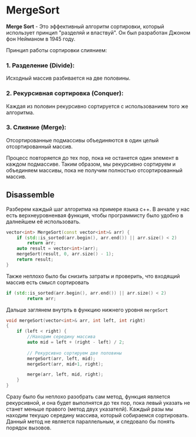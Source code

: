 # MergeSort
**Merge Sort** - Это эффективный алгоритм сортировки, который использует принцип "разделяй и властвуй". Он был разработан Джоном фон Нейманом в 1945 году.

Принцип работы сортировки слиянием:

### 1. Разделение (Divide): 
Исходный массив разбивается на две половины.
### 2. Рекурсивная сортировка (Conquer):
Каждая из половин рекурсивно сортируется с использованием того же алгоритма.
### 3. Слияние (Merge):
Отсортированные подмассивы объединяются в один целый отсортированный массив.

Процесс повторяется до тех пор, пока не останется один элемент в каждом подмассиве. Таким образом, мы рекурсивно сортируем и объединяем массивы, пока не получим полностью отсортированный массив.
## Disassemble
Разберем каждый шаг алгоритма на примере языка c++. В анчале у нас есть верхнеуровненвая функция, чтобы программисту было удобно в далнейшем её использовать.
```cpp
vector<int> MergeSort(const vector<int>& arr) {
    if (std::is_sorted(arr.begin(), arr.end()) || arr.size() < 2)
        return arr;
    auto result = vector<int>(arr);
    mergeSort(result, 0, arr.size() - 1);
    return result;
}
```
Также неплохо было бы снизить затраты и проверить, что входящий массив есть смысл сортировать
```cpp
if (std::is_sorted(arr.begin(), arr.end()) || arr.size() < 2)
        return arr;
```
Дальше заглянем внутрть в функцию нижнего уровня ```mergeSort```
```cpp
void mergeSort(vector<int>& arr, int left, int right)
{
    if (left < right) {
        //Находим середину массива
        auto mid = left + (right - left) / 2;
        
        // Рекурсивно сортируем две половины
        mergeSort(arr, left, mid);
        mergeSort(arr, mid+1, right);

        merge(arr, left, mid, right);
    }
}
```
Сразу было бы неплохо разобрать сам метод, функция является рекурсивной, и она будет выполнятся до тех пор, пока левый указать не станет меньше правого (метод двух указателй). Каждый разы мы находим текущю середину массива, который собираемся сортировать. Данный метод не является параллельным, и следовало бы понять порядок вызовов. 


